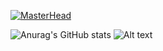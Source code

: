 [![MasterHead](https://blogger.googleusercontent.com/img/b/R29vZ2xl/AVvXsEjS04spshsMRYurJy-GpX-g6IE8IyJioEKfrOpRVgA1Fz23glQLw7OOrDLzWJZtsYjiZRvqFehAbreHNtbqAorkxUpbqIqTbEF47oMy7kY6q8a5e-iXtHYhQL4jj0Q3Gth5FyetJkBJ4gnm/w2560-h1080-c/sekiro-shadows-die-twice-uhdpaper.com-4K-53.jpg)](https://github.com/KaneeLucas)

![Anurag's GitHub stats](https://github-readme-stats.vercel.app/api?username=KaneeLucas&show_icons=true&theme=dracula)        ![Alt text](https://spotify-recently-played-readme.vercel.app/api?user=31wvn4qpbdlceto55vyvdkcbgtj4)


